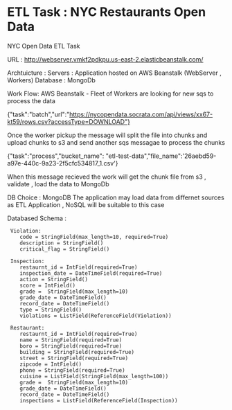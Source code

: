 # ETL Task : NYC Restaurants Open Data
NYC Open Data ETL Task

URL : http://webserver.vmkf2pdkpu.us-east-2.elasticbeanstalk.com/

Archtuicture :
Servers : Application hosted on AWS Beanstalk (WebServer , Workers)
Database : MongoDb

Work Flow:
AWS Beanstalk - Fleet of Workers are looking for new sqs to process the data 

{"task":"batch","url":"https://nycopendata.socrata.com/api/views/xx67-kt59/rows.csv?accessType=DOWNLOAD"}

Once the worker pickup the message will split the file into chunks and upload chunks to s3 and send another sqs messagae to process the chunks

{"task":"process","bucket_name": "etl-test-data","file_name":'26aebd59-a97e-440c-9a23-2f5cfc534817_1.csv'}

When this message recieved the work will get the chunk file from s3 , validate , load the data to MongoDb



DB Choice : MongoDB
The application may load data from differnet sources as ETL Application , NoSQL will be suitable to this case

Databased Schema : 
```
 Violation:
    code = StringField(max_length=10, required=True)
    description = StringField()
    critical_flag = StringField()

 Inspection:
    restaurnt_id = IntField(required=True)
    inspection_date = DateTimeField(required=True)
    action = StringField()
    score = IntField()
    grade =  StringField(max_length=10)
    grade_date = DateTimeField()
    record_date = DateTimeField()
    type = StringField()
    violations = ListField(ReferenceField(Violation))

 Restaurant:
    restaurnt_id = IntField(required=True)
    name = StringField(required=True)
    boro = StringField(required=True)
    building = StringField(required=True)
    street = StringField(required=True)
    zipcode = IntField()
    phone = StringField(required=True)
    cuisine = ListField(StringField(max_length=100))
    grade =  StringField(max_length=10)
    grade_date = DateTimeField()
    record_date = DateTimeField()
    inspections = ListField(ReferenceField(Inspection))
